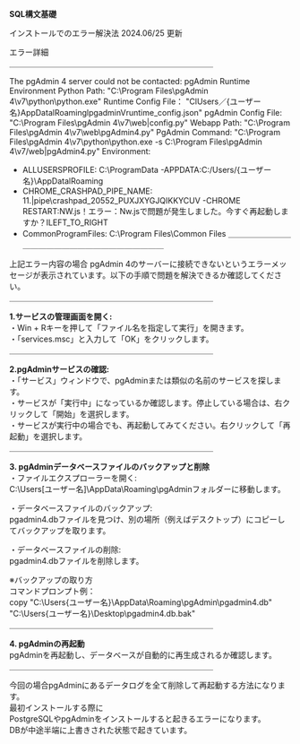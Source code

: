 **SQL構文基礎**

インストールでのエラー解決法
2024.06/25 更新

エラー詳細  
＿＿＿＿＿＿＿＿＿＿＿＿＿＿＿＿＿＿＿＿＿＿＿＿＿＿

The pgAdmin 4 server could not be contacted: pgAdmin Runtime Environment
Python Path: "C:\Program Files\pgAdmin 4\v7\python\python.exe"
Runtime Config File： "ClUsers／{ユーザー名}AppDatalRoaminglpgadminVruntime_config.json"
pgAdmin Config File: "C:\Program Files\pgAdmin 4\v7\web|config.py"
Webapp Path: "C:\Program Files\pgAdmin 4\v7\web\pgAdmin4.py"
PgAdmin Command: "C:\Program Files\pgAdmin 4\v7\python\python.exe -s C:\Program Files\pgAdmin
4\v7/web|pgAdmin4.py"
Environment:
- ALLUSERSPROFILE: C:\ProgramData
-APPDATA:C:/Users/{ユーザー名}\AppDatalRoaming
- CHROME_CRASHPAD_PIPE_NAME: 11.|pipe\crashpad_20552_PUXJXYGJQIKKYCUV
-CHROME RESTART:NW.js！エラー：Nw.jsで問題が発生しました。今すぐ再起動しますか？ILEFT_TO_RIGHT
- CommonProgramFiles: C:\Program Files\Common Files
＿＿＿＿＿＿＿＿＿＿＿＿＿＿＿＿＿＿＿＿＿＿＿＿＿＿

上記エラー内容の場合
pgAdmin 4のサーバーに接続できないというエラーメッセージが表示されています。以下の手順で問題を解決できるか確認してください。  
＿＿＿＿＿＿＿＿＿＿＿＿＿＿＿＿＿＿＿＿＿＿＿＿＿＿

**1.サービスの管理画面を開く:**  
・Win + Rキーを押して「ファイル名を指定して実行」を開きます。  
・「services.msc」と入力して「OK」をクリックします。  
＿＿＿＿＿＿＿＿＿＿＿＿＿＿＿＿＿＿＿＿＿＿＿＿＿＿

**2.pgAdminサービスの確認:**  
・「サービス」ウィンドウで、pgAdminまたは類似の名前のサービスを探します。  
・サービスが「実行中」になっているか確認します。停止している場合は、右クリックして「開始」を選択します。  
・サービスが実行中の場合でも、再起動してみてください。右クリックして「再起動」を選択します。  
＿＿＿＿＿＿＿＿＿＿＿＿＿＿＿＿＿＿＿＿＿＿＿＿＿＿

**3. pgAdminデータベースファイルのバックアップと削除**  
・ファイルエクスプローラーを開く:  
C:\Users\[ユーザー名]\AppData\Roaming\pgAdminフォルダーに移動します。  

・データベースファイルのバックアップ:  
pgadmin4.dbファイルを見つけ、別の場所（例えばデスクトップ）にコピーしてバックアップを取ります。  

・データベースファイルの削除:  
pgadmin4.dbファイルを削除します。  

※バックアップの取り方  
コマンドプロンプト例：  
copy "C:\Users\{ユーザー名}\AppData\Roaming\pgAdmin\pgadmin4.db" "C:\Users\{ユーザー名}\Desktop\pgadmin4.db.bak"  
＿＿＿＿＿＿＿＿＿＿＿＿＿＿＿＿＿＿＿＿＿＿＿＿＿＿

**4. pgAdminの再起動**  
pgAdminを再起動し、データベースが自動的に再生成されるか確認します。  
＿＿＿＿＿＿＿＿＿＿＿＿＿＿＿＿＿＿＿＿＿＿＿＿＿＿

今回の場合pgAdminにあるデータログを全て削除して再起動する方法になります。  
最初インストールする際に  
PostgreSQLやpgAdminをインストールすると起きるエラーになります。  
DBが中途半端に上書きされた状態で起きています。  
